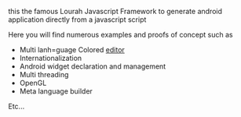 this the famous Lourah Javascript Framework
to generate android application directly from a javascript script

Here you will find numerous examples and proofs of concept such as
- Multi lanh=guage Colored <a href="https://github.com/FredOden/LourahJsFramework/lourah.ide.Editor.js">editor</a>
- Internationalization
- Android widget declaration and management
- Multi threading
- OpenGL
- Meta language builder


Etc...


